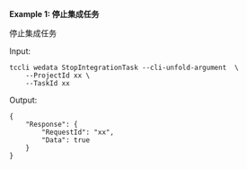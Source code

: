 **Example 1: 停止集成任务**

停止集成任务

Input: 

```
tccli wedata StopIntegrationTask --cli-unfold-argument  \
    --ProjectId xx \
    --TaskId xx
```

Output: 
```
{
    "Response": {
        "RequestId": "xx",
        "Data": true
    }
}
```

